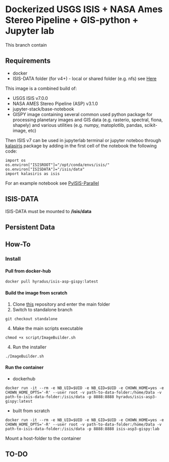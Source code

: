 # Dockerized USGS ISIS + NASA Ames Stereo Pipeline + GIS-python + Jupyter lab

This branch contain 

## Requirements

* docker
* ISIS-DATA folder (for v4+) - local or shared folder (e.g. nfs) see [Here](https://github.com/USGS-Astrogeology/ISIS3)

This image is a combined build of:

* USGS ISIS v7.0.0
* NASA AMES Stereo Pipeline (ASP) v3.1.0
* jupyter-stack/base-notebook  
* GISPY image containing several common used python package for processing planetary images and GIS data (e.g. rasterio, spectral, fiona, shapely) and various utilities (e.g. numpy, matoplotlib, pandas, scikit-image, etc)

Then ISIS v7 can be used in jupyterlab terminal or jupyter noteboo through [kalasiris](https://github.com/rbeyer/kalasiris) package by adding in the first cell of the notebook the following code:
```
import os
os.environ["ISISROOT"]="/opt/conda/envs/isis/"
os.environ["ISISDATA"]="/isis/data"
import kalasiris as isis
```
For an example notebook see [PyISIS-Parallel](https://github.com/Hyradus/PyISIS-Parallel/tree/main/PyISIS-Parallel)

## ISIS-DATA

ISIS-DATA must be mounted to **/isis/data** 

## Persistent Data

## How-To

### Install 

#### Pull from docker-hub 
```
docker pull hyradus/isis-asp-gispy:latest
```
#### Build the image from scratch

1) Clone [this](https://github.com/europlanet-gmap/docker-isis3.git) repository and enter the main folder
2) Switch to standalone branch
```
git checkout standalone
```
4) Make the main scripts executable
```
chmod +x script/ImageBuilder.sh
```
4) Run the installer
```
./ImageBuilder.sh
```

#### Run the container
* dockerhub 
```
docker run -it --rm -e NB_UID=$UID -e NB_GID=$UID -e CHOWN_HOME=yes -e CHOWN_HOME_OPTS='-R' --user root -v path-to-data-folder:/home/Data -v path-to-isis-data-folder:/isis/data -p 8888:8888 hyradus/isis-asp3-gispy:latest

```

* built from scratch 
```
docker run -it --rm -e NB_UID=$UID -e NB_GID=$UID -e CHOWN_HOME=yes -e CHOWN_HOME_OPTS='-R' --user root -v path-to-data-folder:/home/Data -v path-to-isis-data-folder:/isis/data -p 8888:8888 isis-asp3-gispy:lab
```
Mount a host-folder to the container

## TO-DO
